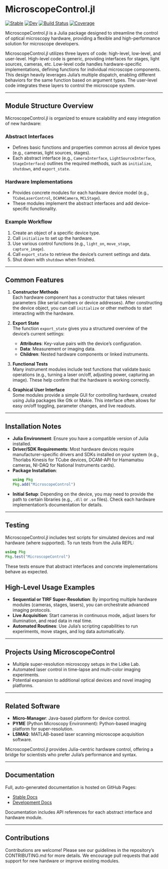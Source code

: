 # MicroscopeControl.jl

[![Stable](https://img.shields.io/badge/docs-stable-blue.svg)](https://LidkeLab.github.io/MicroscopeControl.jl/stable/)
[![Dev](https://img.shields.io/badge/docs-dev-blue.svg)](https://LidkeLab.github.io/MicroscopeControl.jl/dev/)
[![Build Status](https://github.com/LidkeLab/MicroscopeControl.jl/actions/workflows/CI.yml/badge.svg?branch=main)](https://github.com/LidkeLab/MicroscopeControl.jl/actions/workflows/CI.yml?query=branch%3Amain)
[![Coverage](https://codecov.io/gh/LidkeLab/MicroscopeControl.jl/branch/main/graph/badge.svg)](https://codecov.io/gh/LidkeLab/MicroscopeControl.jl)

MicroscopeControl.jl is a Julia package designed to streamline the control of optical microscopy hardware, providing a flexible and high-performance solution for microscope developers. 

MicroscopeControl.jl utilizes three layers of code: high-level, low-level, and user-level. High-level code is generic, providing interfaces for stages, light sources, cameras, etc. Low-level code handles hardware-specific implementations, defining functions for individual microscope components. This design heavily leverages Julia’s multiple dispatch, enabling different behaviors for the same function based on argument types. The user-level code integrates these layers to control the microscope system.

---

## Module Structure Overview

MicroscopeControl.jl is organized to ensure scalability and easy integration of new hardware:

### Abstract Interfaces
- Defines basic functions and properties common across all device types (e.g., cameras, light sources, stages).  
- Each abstract interface (e.g., `CameraInterface`, `LightSourceInterface`, `StageInterface`) outlines the required methods, such as `initialize`, `shutdown`, and `export_state`.

### Hardware Implementations
- Provides concrete modules for each hardware device model (e.g., `TCubeLaserControl`, `DCAM4Camera`, `MCLStage`).  
- These modules implement the abstract interfaces and add device-specific functionality.

### Example Workflow
1. Create an object of a specific device type.  
2. Call `initialize` to set up the hardware.  
3. Use various control functions (e.g., `light_on`, `move_stage`, `capture_image`).  
4. Call `export_state` to retrieve the device’s current settings and data.  
5. Shut down with `shutdown` when finished.

---

## Common Features

1. **Constructor Methods**  
   Each hardware component has a constructor that takes relevant parameters (like serial numbers or device addresses). After constructing the device object, you can call `initialize` or other methods to start interacting with the hardware.

2. **Export State**  
   The function `export_state` gives you a structured overview of the device’s current settings:  
   - **Attributes**: Key-value pairs with the device’s configuration.  
   - **Data**: Measurement or imaging data.  
   - **Children**: Nested hardware components or linked instruments.

3. **Functional Tests**  
   Many instrument modules include test functions that validate basic operations (e.g., turning a laser on/off, adjusting power, capturing an image). These help confirm that the hardware is working correctly.

4. **Graphical User Interface**  
   Some modules provide a simple GUI for controlling hardware, created using Julia packages like Gtk or Makie. This interface often allows for easy on/off toggling, parameter changes, and live readouts.

---

## Installation Notes

- **Julia Environment**: Ensure you have a compatible version of Julia installed.  
- **Driver/SDK Requirements**: Most hardware devices require manufacturer-specific drivers and SDKs installed on your system (e.g., Thorlabs Kinesis for TCube devices, DCAM-API for Hamamatsu cameras, NI-DAQ for National Instruments cards).  
- **Package Installation**:  
  ```julia
  using Pkg
  Pkg.add("MicroscopeControl")
  ```
- **Initial Setup**: Depending on the device, you may need to provide the path to certain libraries (e.g., `.dll` or `.so` files). Check each hardware implementation’s documentation for details.

---

## Testing

MicroscopeControl.jl includes test scripts for simulated devices and real hardware (where supported). To run tests from the Julia REPL:

```julia
using Pkg
Pkg.test("MicroscopeControl")
```

These tests ensure that abstract interfaces and concrete implementations behave as expected.

## High-Level Usage Examples

- **Sequential or TIRF Super-Resolution**: By importing multiple hardware modules (cameras, stages, lasers), you can orchestrate advanced imaging protocols.  
- **Live Acquisition**: Start cameras in continuous mode, adjust lasers for illumination, and read data in real time.  
- **Automated Routines**: Use Julia’s scripting capabilities to run experiments, move stages, and log data automatically.

---

## Projects Using MicroscopeControl
- Multiple super-resolution microscopy setups in the Lidke Lab.  
- Automated laser control in time-lapse and multi-color imaging experiments.  
- Potential expansion to additional optical devices and novel imaging platforms.

---

## Related Software
- **Micro-Manager**: Java-based platform for device control.  
- **PYME** (Python Microscopy Environment): Python-based imaging platform for super-resolution.  
- **LSMAQ**: MATLAB-based laser scanning microscope acquisition software.

MicroscopeControl.jl provides Julia-centric hardware control, offering a bridge for scientists who prefer Julia’s performance and syntax.

---

## Documentation
Full, auto-generated documentation is hosted on GitHub Pages:
- [Stable Docs](https://LidkeLab.github.io/MicroscopeControl.jl/stable/)
- [Development Docs](https://LidkeLab.github.io/MicroscopeControl.jl/dev/)

Documentation includes API references for each abstract interface and hardware module.

---

## Contributions
Contributions are welcome! Please see our guidelines in the repository’s CONTRIBUTING.md for more details. We encourage pull requests that add support for new hardware or improve existing modules.
